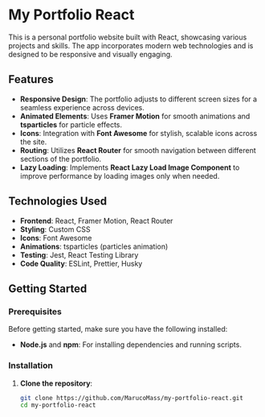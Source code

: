 # My Portfolio React

This is a personal portfolio website built with React, showcasing various projects and skills. The app incorporates modern web technologies and is designed to be responsive and visually engaging.

## Features

- **Responsive Design**: The portfolio adjusts to different screen sizes for a seamless experience across devices.
- **Animated Elements**: Uses **Framer Motion** for smooth animations and **tsparticles** for particle effects.
- **Icons**: Integration with **Font Awesome** for stylish, scalable icons across the site.
- **Routing**: Utilizes **React Router** for smooth navigation between different sections of the portfolio.
- **Lazy Loading**: Implements **React Lazy Load Image Component** to improve performance by loading images only when needed.

## Technologies Used

- **Frontend**: React, Framer Motion, React Router
- **Styling**: Custom CSS
- **Icons**: Font Awesome
- **Animations**: tsparticles (particles animation)
- **Testing**: Jest, React Testing Library
- **Code Quality**: ESLint, Prettier, Husky

## Getting Started

### Prerequisites

Before getting started, make sure you have the following installed:

- **Node.js** and **npm**: For installing dependencies and running scripts.

### Installation

1. **Clone the repository**:
   ```bash
   git clone https://github.com/MarucoMass/my-portfolio-react.git
   cd my-portfolio-react
